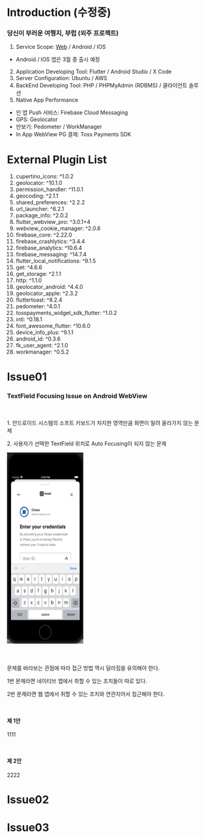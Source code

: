 # Introduction (수정중)

<h3>당신이 부러운 여행지, 부럽 (외주 프로젝트)</h3>

1. Service Scope: [Web](https://www.boolub.com/) / Android / IOS

- Android / IOS 앱은 3월 중 출시 예정

2. Application Developing Tool: Flutter / Android Studio / X Code
3. Server Configuration: Ubuntu / AWS
4. BackEnd Developing Tool: PHP / PHPMyAdmin (RDBMS) / 클라이언트 솔루션
5. Native App Performance

- 인 앱 Push 서비스: Firebase Cloud Messaging
- GPS: Geolocator
- 만보기: Pedometer / WorkManager
- In App WebView PG 결제: Toss Payments SDK

# External Plugin List

1. cupertino_icons: ^1.0.2
2. geolocator: ^10.1.0
3. permission_handler: ^11.0.1
4. geocoding: ^2.1.1
5. shared_preferences: ^2.2.2
6. url_launcher: ^6.2.1
7. package_info: ^2.0.2
8. flutter_webview_pro: ^3.0.1+4
9. webview_cookie_manager: ^2.0.6
10. firebase_core: ^2.22.0
11. firebase_crashlytics: ^3.4.4
12. firebase_analytics: ^10.6.4
13. firebase_messaging: ^14.7.4
14. flutter_local_notifications: ^9.1.5
15. get: ^4.6.6
16. get_storage: ^2.1.1
17. http: ^1.1.0
18. geolocator_android: ^4.4.0
19. geolocator_apple: ^2.3.2
20. fluttertoast: ^8.2.4
21. pedometer: ^4.0.1
22. tosspayments_widget_sdk_flutter: ^1.0.2
23. intl: ^0.18.1
24. font_awesome_flutter: ^10.6.0
25. device_info_plus: ^9.1.1
26. android_id: ^0.3.6
27. fk_user_agent: ^2.1.0
28. workmanager: ^0.5.2

# Issue01

<h3>TextField Focusing Issue on Android WebView</h3>

<div style="margin-top: 50px">
    <p>1. 안드로이드 시스템의 소프트 키보드가 차지한 영역만큼 화면이 밀려 올라가지 않는 문제</p>
    <p>2. 사용자가 선택한 TextField 위치로 Auto Focusing이 되지 않는 문제</p>
    <p><img src="assets/images/issue01.png" style="height: 500px; width: 200px;"></p>
</div>

<div style="margin-top: 50px">
    <p>문제를 바라보는 관점에 따라 접근 방법 역시 달라짐을 유의해야 한다.</p>
    <p>1번 문제라면 네이티브 앱에서 취할 수 있는 조치들이 따로 있다.</p>
    <p>2번 문제라면 웹 앱에서 취할 수 있는 조치와 연관지어서 접근해야 한다.</p>
</div>

<div style="margin-top: 50px">
    <h4>제 1안</h4>
    <p>1111</p>
</div>

<div style="margin-top: 50px">
    <h4>제 2안</h4>
    <p>2222</p>
</div>

# Issue02

# Issue03
